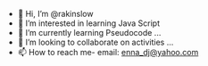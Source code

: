 - 👋 Hi, I’m @rakinslow
- 👀 I’m interested in learning Java Script
- 🌱 I’m currently learning Pseudocode ...
- 💞️ I’m looking to collaborate on activities ...
- 📫 How to reach me- email: enna_dj@yahoo.com

<!---
rakinslow/rakinslow is a ✨ special ✨ repository because its `README.md` (this file) appears on your GitHub profile.
You can click the Preview link to take a look at your changes.
--->
